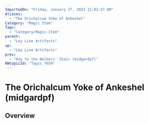 ```yaml
---
ImportedOn: "Friday, January 27, 2023 12:02:47 AM"
Aliases:
  - "The Orichalcum Yoke of Ankeshel"
Category: "Magic Item"
Tags:
  - "Category/Magic-Item"
parent:
  - "Ley Line Artifacts"
up:
  - "Ley Line Artifacts"
prev:
  - "Key to the Walkers' Stair (midgardpf)"
RWtopicId: "Topic_7659"
---
```

# The Orichalcum Yoke of Ankeshel (midgardpf)
## Overview
